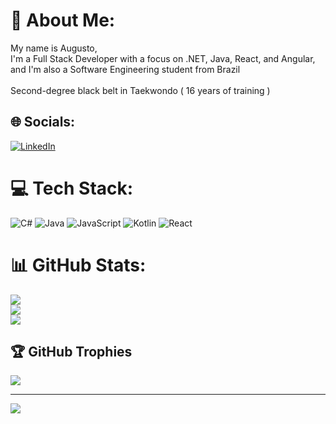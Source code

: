 # 💫 About Me:
My name is Augusto,<br>I'm a Full Stack Developer with a focus on .NET, Java, React, and Angular,<br>and I'm also a Software Engineering student from Brazil<br><br>Second-degree black belt in Taekwondo ( 16 years of training )


## 🌐 Socials:
[![LinkedIn](https://img.shields.io/badge/LinkedIn-%230077B5.svg?logo=linkedin&logoColor=white)](https://linkedin.com/in/https://www.linkedin.com/in/augusto-leite-8468951a9/) 

# 💻 Tech Stack:
![C#](https://img.shields.io/badge/c%23-%23239120.svg?style=for-the-badge&logo=csharp&logoColor=white) ![Java](https://img.shields.io/badge/java-%23ED8B00.svg?style=for-the-badge&logo=openjdk&logoColor=white) ![JavaScript](https://img.shields.io/badge/javascript-%23323330.svg?style=for-the-badge&logo=javascript&logoColor=%23F7DF1E) ![Kotlin](https://img.shields.io/badge/kotlin-%237F52FF.svg?style=for-the-badge&logo=kotlin&logoColor=white) ![React](https://img.shields.io/badge/react-%2320232a.svg?style=for-the-badge&logo=react&logoColor=%2361DAFB)
# 📊 GitHub Stats:
![](https://github-readme-stats.vercel.app/api?username=AugustoNoronha&theme=default&hide_border=false&include_all_commits=false&count_private=false)<br/>
![](https://github-readme-streak-stats.herokuapp.com/?user=AugustoNoronha&theme=default&hide_border=false)<br/>
![](https://github-readme-stats.vercel.app/api/top-langs/?username=AugustoNoronha&theme=default&hide_border=false&include_all_commits=false&count_private=false&layout=compact)

## 🏆 GitHub Trophies
![](https://github-profile-trophy.vercel.app/?username=AugustoNoronha&theme=default&no-frame=true&no-bg=false&margin-w=4)

---
[![](https://visitcount.itsvg.in/api?id=AugustoNoronha&icon=0&color=0)](https://visitcount.itsvg.in)

<!-- Proudly created with GPRM ( https://gprm.itsvg.in ) -->
